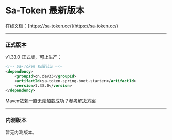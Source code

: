 # Sa-Token 最新版本

在线文档：[https://sa-token.cc/](https://sa-token.cc/)

--- 

### 正式版本 
v1.33.0 正式版，可上生产：

``` xml
<!-- Sa-Token 权限认证 -->
<dependency>
    <groupId>cn.dev33</groupId>
    <artifactId>sa-token-spring-boot-starter</artifactId>
    <version>1.33.0</version>
</dependency>
```

Maven依赖一直无法加载成功？[参考解决方案](https://sa-token.cc/doc.html#/start/maven-pull)

--- 

### 内测版本

暂无内测版本。







